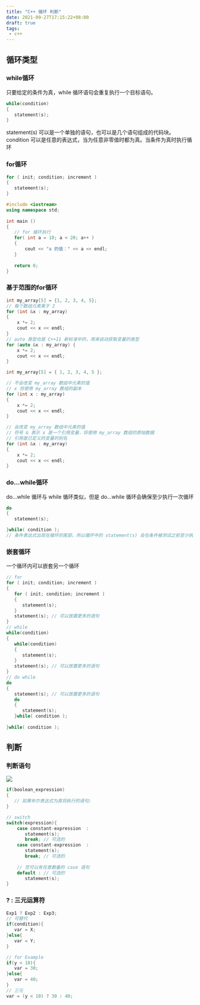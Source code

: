 ```yaml
---
title: "C++ 循环 判断"
date: 2021-09-27T17:15:22+08:00
draft: true
tags:
 - c++
---
```

## 循环类型
### while循环
只要给定的条件为真，while 循环语句会重复执行一个目标语句。
```c++
while(condition)
{
   statement(s);
}
```
statement(s) 可以是一个单独的语句，也可以是几个语句组成的代码块。condition 可以是任意的表达式，当为任意非零值时都为真。当条件为真时执行循环

### for循环
```c++
for ( init; condition; increment )
{
   statement(s);
}
```

```c++
#include <iostream>
using namespace std;
 
int main ()
{
   // for 循环执行
   for( int a = 10; a < 20; a++ )
   {
       cout << "a 的值：" << a << endl;
   }
 
   return 0;
}
```
### 基于范围的for循环
```c++
int my_array[5] = {1, 2, 3, 4, 5};
// 每个数组元素乘于 2
for (int &x : my_array)
{
    x *= 2;
    cout << x << endl;  
}
// auto 类型也是 C++11 新标准中的，用来自动获取变量的类型
for (auto &x : my_array) {
    x *= 2;
    cout << x << endl;  
}
```
```c++
int my_array[5] = { 1, 2, 3, 4, 5 };

// 不会改变 my_array 数组中元素的值
// x 将使用 my_array 数组的副本
for (int x : my_array)
{
    x *= 2;
    cout << x << endl;
}

// 会改变 my_array 数组中元素的值
// 符号 & 表示 x 是一个引用变量，将使用 my_array 数组的原始数据
// 引用是已定义的变量的别名
for (int &x : my_array)
{
    x *= 2;
    cout << x << endl;
}
```
### do...while循环
do...while 循环与 while 循环类似，但是 do...while 循环会确保至少执行一次循环
```c++
do
{
   statement(s);

}while( condition );
// 条件表达式出现在循环的尾部，所以循环中的 statement(s) 会在条件被测试之前至少执行一次
```

### 嵌套循环
一个循环内可以嵌套另一个循环
```c++
// for
for ( init; condition; increment )
{
   for ( init; condition; increment )
   {
      statement(s);
   }
   statement(s); // 可以放置更多的语句
}
// while
while(condition)
{
   while(condition)
   {
      statement(s);
   }
   statement(s); // 可以放置更多的语句
}
// do while
do
{
   statement(s); // 可以放置更多的语句
   do
   {
      statement(s);
   }while( condition );
 
}while( condition );
```
## 判断
### 判断语句
![](https://gtd-imgs-md.oss-cn-beijing.aliyuncs.com/imgs/20210927174728.png)
```c++
if(boolean_expression)
{
   // 如果布尔表达式为真将执行的语句;
}

// switch
switch(expression){
    case constant-expression  :
       statement(s);
       break; // 可选的
    case constant-expression  :
       statement(s);
       break; // 可选的
  
    // 您可以有任意数量的 case 语句
    default : // 可选的
       statement(s);
}
```
### ? : 三元运算符
```c++
Exp1 ? Exp2 : Exp3;
// 可替代
if(condition){
   var = X;
}else{
   var = Y;
}

// for Example
if(y < 10){ 
   var = 30;
}else{
   var = 40;
}
// 三元
var = (y < 10) ? 30 : 40;
```
